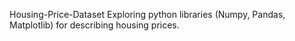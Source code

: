 Housing-Price-Dataset
Exploring python libraries (Numpy, Pandas, Matplotlib) for describing housing prices.
